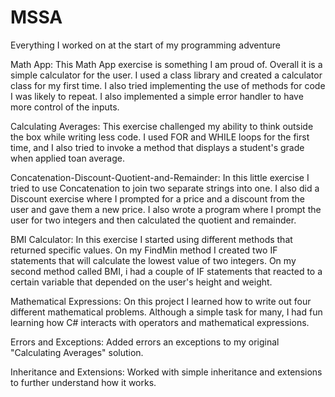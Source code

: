 # MSSA
Everything I worked on at the start of my programming adventure

Math App: This Math App exercise is something I am proud of. Overall it is a simple calculator for the user. 
I used a class library and created a calculator class for my first time. 
I also tried implementing the use of methods for code I was likely to repeat. 
I also implemented a simple error handler to have more control of the inputs.

Calculating Averages: This exercise challenged my ability to think outside the box while writing less code. 
I used FOR and WHILE loops for the first time, and I also tried to invoke a method that displays a student's grade when applied toan average.

Concatenation-Discount-Quotient-and-Remainder: In this little exercise I tried to use Concatenation to join two separate strings into one.
I also did a Discount exercise where I prompted for a price and a discount from the user and gave them a new price. 
I also wrote a program where I prompt the user for two integers and then calculated the quotient and remainder.

BMI Calculator: In this exercise I started using different methods that returned specific values. 
On my FindMin method I created two IF statements that will calculate the lowest value of two integers. 
On my second method called BMI, i had a couple of IF statements that reacted to a certain variable that depended on the user's height and weight.

Mathematical Expressions: On this project I learned how to write out four different mathematical problems. 
Although a simple task for many, I had fun learning how C# interacts with operators and mathematical expressions.

Errors and Exceptions: Added errors an exceptions to my original "Calculating Averages" solution.

Inheritance and Extensions: Worked with simple inheritance and extensions to further understand how it works.